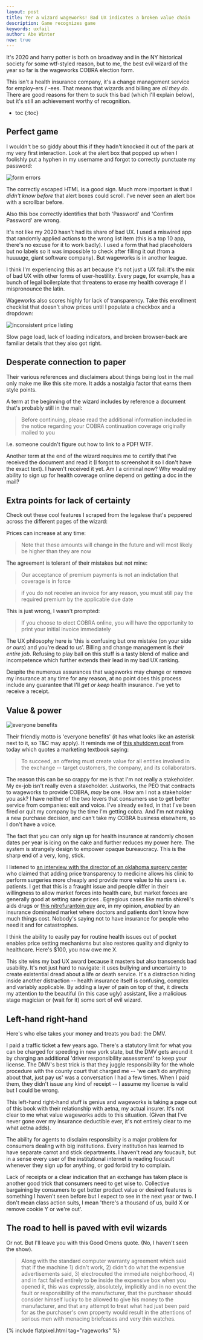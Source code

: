 ```yaml
---
layout: post
title: Yer a wizard wageworks! Bad UX indicates a broken value chain
description: Game recognizes game
keywords: uxfail
author: Abe Winter
new: true
---
```


It's 2020 and harry potter is both on broadway and in the NY historical society for some wtf-styled reason, but to me, the best evil wizard of the year so far is the wageworks COBRA election form.

This isn't a health insurance company, it's a change management service for employ-ers / -ees. That means that wizards and billing are *all they do*. There are good reasons for them to suck this bad (which I'll explain below), but it's still an achievement worthy of recognition.

* toc
{:toc}

## Perfect game

I wouldn't be so giddy about this if they hadn't knocked it out of the park at my very first interaction. Look at the alert box that popped up when I foolishly put a hyphen in my username and forgot to correctly punctuate my password:

![form errors](/assets/wageworks-form-error.png)

The correctly escaped HTML is a good sign. Much more important is that I *didn't know before* that alert boxes could scroll. I've never seen an alert box with a scrollbar before.

Also this box correctly identifies that both 'Password' and 'Confirm Password' are wrong.

It's not like my 2020 hasn't had its share of bad UX. I used a miswired app that randomly applied actions to the wrong list item (this is a top 10 app, there's no excuse for it to work badly). I used a form that had placeholders but no labels so it was impossible to check after filling it out (from a huuuuge, giant software company). But wageworks is in another league.

I think I'm experiencing this as art because it's not just a UX fail: it's the mix of bad UX with other forms of user-hostility. Every page, for example, has a bunch of legal boilerplate that threatens to erase my health coverage if I mispronounce the latin.

Wageworks also scores highly for lack of transparency. Take this enrollment checklist that doesn't show prices until I populate a checkbox and a dropdown:

![inconsistent price listing](/assets/wageworks-prices.png)

Slow page load, lack of loading indicators, and broken browser-back are familiar details that they also got right.

## Desperate connection to paper

Their various references and disclaimers about things being lost in the mail only make me like this site more. It adds a nostalgia factor that earns them style points.

A term at the beginning of the wizard includes by reference a document that's probably still in the mail:

> Before continuing, please read the additional information included in the notice regarding your COBRA continuation coverage originally mailed to you

I.e. someone couldn't figure out how to link to a PDF! WTF.

Another term at the end of the wizard requires me to certify that I've received the document and read it (I forgot to screenshot it so I don't have the exact text). I haven't received it yet. Am I a criminal now? Why would my ability to sign up for health coverage online depend on getting a doc in the mail?

## Extra points for lack of certainty

Check out these cool features I scraped from the legalese that's peppered across the different pages of the wizard:

Prices can increase at any time:

> Note that these amounts will change in the future and will most likely be higher than they are now

The agreement is tolerant of their mistakes but not mine:

> Our acceptance of premium payments is not an indictation that coverage is in force

> if you do not receive an invoice for any reason, you must still pay the required premium by the applicable due date

This is just wrong, I wasn't prompted:

> If you choose to elect COBRA online, you will have the opportunity to print your initial invoice immediately

The UX philosophy here is 'this is confusing but one mistake (on your side *or ours*) and you're dead to us'. Billing and change management is *their entire job*. Refusing to play ball on this stuff is a tasty blend of malice and incompetence which further extends their lead in my bad UX ranking.

Despite the numerous assurances that wageworks may change or remove my insurance at any time for any reason, at no point does this process include any guarantee that I'll *get or keep* health insurance. I've yet to receive a receipt.

## Value & power

![everyone benefits](/assets/wageworks-everyone-benefits.png)

Their friendly motto is 'everyone benefits' (it has what looks like an asterisk next to it, so T&C may apply). It reminds me of [this shutdown post](https://tjcx.me/posts/i-wasted-40k-on-a-fantastic-startup-idea/) from today which quotes a marketing textbook saying:

> To succeed, an offering must create value for all entities involved in the exchange -- target customers, the company, and its collaborators.

The reason this can be so crappy for me is that I'm not really a stakeholder. My ex-job isn't really even a stakeholder. Justworks, the PEO that contracts to wageworks to provide COBRA, *may* be one. How am I not a stakeholder you ask? I have neither of the two levers that consumers use to get better service from companies: exit and voice. I've already exited, in that I've been fired or quit my company by the time I'm getting cobra. And I'm not making a new purchase decision, and can't take my COBRA business elsewhere, so I don't have a voice.

The fact that you can only sign up for health insurance at randomly chosen dates per year is icing on the cake and further reduces my power here. The system is strangely design to empower opaque bureaucracy. This is the sharp end of a very, long, stick.

I listened to [an interview with the director of an oklahoma surgery center](https://www.econtalk.org/keith-smith-on-free-market-health-care/) who claimed that adding price transparency to medicine allows his clinic to perform surgeries more cheaply and provide more value to his users i.e. patients. I get that this is a fraught issue and people differ in their willingness to allow market forces into health care, but market forces are generally good at setting sane prices . Egregious cases like martin shkreli's aids drugs or [this nitrofurantoin guy](https://www.ft.com/content/48b0ce2c-b544-11e8-bbc3-ccd7de085ffe) are, in my opinion, *enabled* by an insurance dominated market where doctors and patients don't know how much things cost. Nobody's saying not to have insurance for people who need it and for catastrophes.

I think the ability to easily pay for routine health issues out of pocket enables price setting mechanisms but also restores quality and dignity to healthcare. Here's $100, you now owe me X.

This site wins my bad UX award because it masters but also transcends bad usability. It's not just hard to navigate: it uses bullying and uncertainty to create existential dread about a life or death service. It's a distraction hiding inside another distraction -- health insurance itself is confusing, complex and variably applicable. By adding a layer of pain on top of that, it directs my attention to the beautiful (in this case ugly) assistant, like a malicious stage magician or (wait for it) some sort of evil wizard.

## Left-hand right-hand

Here's who else takes your money and treats you bad: the DMV.

I paid a traffic ticket a few years ago. There's a statutory limit for what you can be charged for speeding in new york state, but the DMV gets around it by charging an additional 'driver responsibility assessment' to keep your license. The DMV's best trick is that they juggle responsibility for the whole procedure with the county court that charged me -- 'we can't do anything about that, just pay us' was a conversation I had a few times. When I paid them, they didn't issue any kind of receipt -- I assume my license is valid but I could be wrong.

This left-hand right-hand stuff is genius and wageworks is taking a page out of this book with their relationship with aetna, my actual insurer. It's not clear to me what value wageworks adds to this situation. (Given that I've never gone over my insurance deductible ever, it's not entirely clear to me what aetna adds).

The ability for agents to disclaim responsibilty is a major problem for consumers dealing with big institutions. Every institution has learned to have separate carrot and stick departments. I haven't read any foucault, but in a sense every user of the institutional internet is reading foucault whenever they sign up for anything, or god forbid try to complain.

Lack of receipts or a clear indication that an exchange has taken place is another good trick that consumers need to get wise to. Collective bargaining by consumers to get better product value or desired features is something I haven't seen before but I expect to see in the next year or two. I don't mean class action suits, I mean 'there's a thousand of us, build X or remove cookie Y or we're out'.

## The road to hell is paved with evil wizards

Or not. But I'll leave you with this Good Omens quote. (No, I haven't seen the show).

> Along with the standard computer warranty agreement which said that if the machine 1) didn't work, 2) didn't do what the expensive advertisements said, 3) electrocuted the immediate neighborhood, 4) and in fact failed entirely to be inside the expensive box when you opened it, this was expressly, absolutely, implicitly and in no event the fault or responsibility of the manufacturer, that the purchaser should consider himself lucky to be allowed to give his money to the manufacturer, and that any attempt to treat what had just been paid for as the purchaser's own property would result in the attentions of serious men with menacing briefcases and very thin watches.

{% include flatpixel.html tag="rageworks" %}
